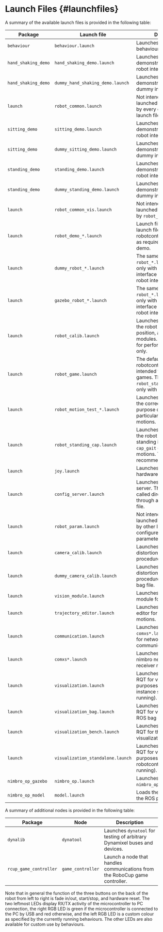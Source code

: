 Launch Files {#launchfiles}
============

A summary of the available launch files is provided in the following table:

| Package | Launch file | Description |
|---------|-------------|-------------|
| `behaviour` | `behaviour.launch` | Launches the walk and kick behaviour. |
| `hand_shaking_demo` | `hand_shaking_demo.launch` | Launches the hand shaking demonstration with the robot interface. |
| `hand_shaking_demo` | `dummy_hand_shaking_demo.launch` | Launches the hand shaking demonstration with the dummy interface. |
| `launch` | `robot_common.launch` | Not intended to be launched directly, but used by every other `robot_*` launch file. |
| `sitting_demo` | `sitting_demo.launch` | Launches the sitting demonstration with the robot interface. |
| `sitting_demo` | `dummy_sitting_demo.launch` | Launches the sitting demonstration with the dummy interface. |
| `standing_demo` | `standing_demo.launch` | Launches the standing demonstration with the robot interface. |
| `standing_demo` | `dummy_standing_demo.launch` | Launches the standing demonstration with the dummy interface. |
| `launch` | `robot_common_vis.launch` | Not intended to be launched directly, but used by `robot_common.launch`. |
| `launch` | `robot_demo_*.launch` | Launch files used by demo launch files to launch the robotcontrol node exactly as required for the specific demo. |
| `launch` | `dummy_robot_*.launch` | The same as `robot_*.launch` (below) only with the dummy interface instead of the robot interface. |
| `launch` | `gazebo_robot_*.launch` | The same as `robot_*.launch` (below) only with the gazebo interface instead of the robot interface. |
| `launch` | `robot_calib.launch` | Launches robotcontrol with the robot interface, zero init position, and no motion modules. This is intended for performing calibrations only. |
| `launch` | `robot_game.launch` | The default launch file for robotcontrol that is intended for playing games. The same as `robot_standing_cap.launch`, only with getup motions. |
| `launch` | `robot_motion_test_*.launch` | Launches robotcontrol with the correct state for the purpose of testing particular keyframe motions. |
| `launch` | `robot_standing_cap.launch` | Launches robotcontrol with the robot interface, standing init position, `cap_gait` gait and no getup motions. This is the recommended default. |
| `launch` | `joy.launch` | Launches the joystick hardware interface node. |
| `launch` | `config_server.launch` | Launches the configuration server. This is usually not called directly, but instead through a `robot_*` launch file. |
| `launch` | `robot_param.launch` | Not intended to be launched directly, but used by other launch files to configure the robot parameters. |
| `launch` | `camera_calib.launch` | Launches the camera distortion calibration procedure. |
| `launch` | `dummy_camera_calib.launch` | Launches the camera distortion calibration procedure, for use with a bag file. |
| `launch` | `vision_module.launch` | Launches the main vision module for robot soccer. |
| `launch` | `trajectory_editor.launch` | Launches the trajectory editor for editing keyframe motions. |
| `launch` | `communication.launch` | Launches the appropriate `comxs*.launch` launch file for network communications. |
| `launch` | `comxs*.launch` | Launches the required nimbro network sender and receiver nodes. |
| `launch` | `visualization.launch` | Launches an instance of RQT for visualization purposes (a robotcontrol instance should be running). |
| `launch` | `visualization_bag.launch` | Launches an instance of RQT for visualization of ROS bag data. |
| `launch` | `visualization_bench.launch` | Launches an instance of RQT for the bench visualization. |
| `launch` | `visualization_standalone.launch` | Launches an instance of RQT for visualization purposes (if no robotcontrol instance is running). |
| `nimbro_op_gazebo` | `nimbro_op.launch` | Launches gazebo with the `nimbro_op` world. |
| `nimbro_op_model` | `model.launch` | Loads the URDF model to the ROS parameter server. |

A summary of additional nodes is provided in the following table:

| Package | Node | Description |
|---------|------|-------------|
| `dynalib` | `dynatool` | Launches `dynatool` for testing of arbitrary Dynamixel buses and devices. |
| `rcup_game_controller` | `game_controller` | Launch a node that handles communications from the RoboCup game controller. |

Note that in general the function of the three buttons on the back of the robot from left to right is fade in/out,
start/stop, and hardware reset. The two leftmost LEDs display RX/TX activity of the microcontroller to PC connection,
the right RGB LED is green if the microcontroller is connected to the PC by USB and red otherwise, and the left RGB
LED is a custom colour as specified by the currently running behaviours. The other LEDs are also available for
custom use by behaviours.

